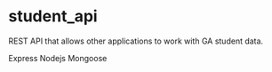 # student_api
REST API that allows other applications to work with GA student data.

Express
Nodejs
Mongoose 
